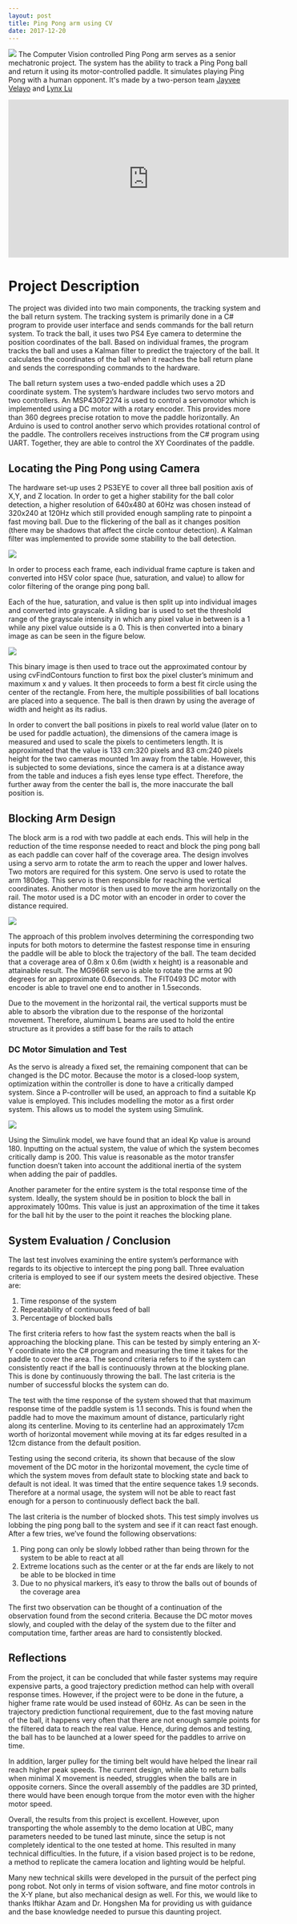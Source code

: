 ```yaml
---
layout: post
title: Ping Pong arm using CV
date: 2017-12-20
---
```


<img src="/assets/images/fulls/paddlearms.jpg" class="fit image"> The Computer Vision controlled Ping Pong arm serves as a senior mechatronic project. The system has the ability to track a Ping Pong ball and return it using its motor-controlled paddle. It simulates playing Ping Pong with a human opponent. It's made by a two-person team [Jayvee Velayo](http://github.com/jayvelayo) and [Lynx Lu](https://github.com/LynxHack)

<iframe width="560" height="315" src="https://www.youtube.com/embed/_ZPYBEtIChI" frameborder="0" allow="autoplay; encrypted-media" allowfullscreen></iframe>

# Project Description
The project was divided into two main components, the tracking system and the ball return system. The tracking system is primarily done in a C# program to provide user interface and sends commands for the ball return system. To track the ball, it uses two PS4 Eye camera to determine the position coordinates of the ball. Based on individual frames, the program tracks the ball and uses a Kalman filter to predict the trajectory of the ball. It calculates the coordinates of the ball when it reaches the ball return plane and sends the corresponding commands to the hardware.

The ball return system uses a two-ended paddle which uses a 2D coordinate system. The system’s hardware includes two servo motors and two controllers. An MSP430F2274 is used to control a servomotor which is implemented using a DC motor with a rotary encoder. This provides more than 360 degrees precise rotation to move the paddle horizontally. An Arduino is used to control another servo which provides rotational control of the paddle. The controllers receives instructions from the C# program using UART. Together, they are able to control the XY Coordinates of the paddle.

## Locating the Ping Pong using Camera

The hardware set-up uses 2 PS3EYE to cover all three ball position axis of X,Y, and Z location. In order to get a higher stability for the ball color detection, a higher resolution of 640x480 at 60Hz was chosen instead of 320x240 at 120Hz which still provided enough sampling rate to pinpoint a fast moving ball. Due to the flickering of the ball as it changes position (there may be shadows that affect the circle contour detection). A Kalman filter was implemented to provide some stability to the ball detection. 

<img src="\assets\pingpongCV-files/flowchart.jpg" class="fit image">
 
In order to process each frame, each individual frame capture is taken and converted into HSV color space (hue, saturation, and value) to allow for color filtering of the orange ping pong ball. 

Each of the hue, saturation, and value is then split up into individual images and converted into grayscale. A sliding bar is used to set the threshold range of the grayscale intensity in which any pixel value in between is a 1 while any pixel value outside is a 0. This is then converted into a binary image as can be seen in the figure below. 

<img src="\assets\pingpongCV-files\binarymap.png" class="fit image">

This binary image is then used to trace out the approximated contour by using cvFindContours function to first box the pixel cluster’s minimum and maximum x and y values. It then proceeds to form a best fit circle using the center of the rectangle. From here, the multiple possibilities of ball locations are placed into a sequence. The ball is then drawn by using the average of width and height as its radius.

In order to convert the ball positions in pixels to real world value (later on to be used for paddle actuation), the dimensions of the camera image is measured and used to scale the pixels to centimeters length. It is approximated that the value is 133 cm:320 pixels and 83 cm:240 pixels height for the two cameras mounted 1m away from the table. However, this is subjected to some deviations, since the camera is at a distance away from the table and induces a fish eyes lense type effect. Therefore, the further away from the center the ball is, the more inaccurate the ball position is. 

## Blocking Arm Design

The block arm is a rod with two paddle at each ends. This will help in the reduction of the time response needed to react and block the ping pong ball as each paddle can cover half of the coverage area. The design involves using a servo arm to rotate the arm to reach the upper and lower halves. Two motors are required for this system. One servo is used to rotate the arm 180deg. This servo is then responsible for reaching the vertical coordinates. Another motor is then used to move the arm horizontally on the rail. The motor used is a DC motor with an encoder in order to cover the distance required.

<img src="\assets\pingpongCV-files\dcmotor.jpg" class="fit image">

The approach of this problem involves determining the corresponding two inputs for both motors to determine the fastest response time in ensuring the paddle will be able to block the trajectory of the ball. The team decided that a coverage area of 0.8m x 0.6m (width x height) is a reasonable and attainable result. The MG966R servo is able to rotate the arms at 90 degrees for an approximate 0.6seconds. The FIT0493 DC motor with encoder is able to travel one end to another in 1.5seconds.

Due to the movement in the horizontal rail, the vertical supports must be able to absorb the vibration due to the response of the horizontal movement. Therefore, aluminum L beams are used to hold the entire structure as it provides a stiff base for the rails to attach

### DC Motor Simulation and Test

As the servo is already a fixed set, the remaining component that can be changed is the DC motor. Because the motor is a closed-loop system, optimization within the controller is done to have a critically damped system. Since a P-controller will be used, an approach to find a suitable Kp value is employed. This includes modelling the motor as a first order system. This allows us to model the system using Simulink.

<img src="\assets\pingpongCV-files\simulink.png" class="fit image">

Using the Simulink model, we have found that an ideal Kp value is around 180. Inputting on the actual system, the value of which the system becomes critically damp is 200. This value is reasonable as the motor transfer function doesn’t taken into account the additional inertia of the system when adding the pair of paddles.

Another parameter for the entire system is the total response time of the system. Ideally, the system should be in position to block the ball in approximately 100ms. This value is just an approximation of the time it takes for the ball hit by the user to the point it reaches the blocking plane.

## System Evaluation / Conclusion

The last test involves examining the entire system’s performance with regards to its objective to intercept the ping pong ball. Three evaluation criteria is employed to see if our system meets the desired objective. These are:
1.	Time response of the system
2.	Repeatability of continuous feed of ball
3.	Percentage of blocked balls

The first criteria refers to how fast the system reacts when the ball is approaching the blocking plane. This can be tested by simply entering an X-Y coordinate into the C# program and measuring the time it takes for the paddle to cover the area. The second criteria refers to if the system can consistently react if the ball is continuously thrown at the blocking plane. This is done by continuously throwing the ball. The last criteria is the number of successful blocks the system can do.

The test with the time response of the system showed that that maximum response time of the paddle system is 1.1 seconds. This is found when the paddle had to move the maximum amount of distance, particularly right along its centerline. Moving to its centerline had an approximately 17cm worth of horizontal movement while moving at its far edges resulted in a 12cm distance from the default position.

Testing using the second criteria, its shown that because of the slow movement of the DC motor in the horizontal movement, the cycle time of which the system moves from default state to blocking state and back to default is not ideal. It was timed that the entire sequence takes 1.9 seconds. Therefore at a normal usage, the system will not be able to react fast enough for a person to continuously deflect back the ball.

The last criteria is the number of blocked shots. This test simply involves us lobbing the ping pong ball to the system and see if it can react fast enough. After a few tries, we’ve found the following observations:
1.	Ping pong can only be slowly lobbed rather than being thrown for the system to be able to react at all
2.	Extreme locations such as the center or at the far ends are likely to not be able to be blocked in time
3.	Due to no physical markers, it’s easy to throw the balls out of bounds of the coverage area

The first two observation can be thought of a continuation of the observation found from the second criteria. Because the DC motor moves slowly, and coupled with the delay of the system due to the filter and computation time, farther areas are hard to consistently blocked.

## Reflections

From the project, it can be concluded that while faster systems may require expensive parts, a good trajectory prediction method can help with overall response times. However, if the project were to be done in the future, a higher frame rate would be used instead of 60Hz. As can be seen in the trajectory prediction functional requirement, due to the fast moving nature of the ball, it happens very often that there are not enough sample points for the filtered data to reach the real value. Hence, during demos and testing, the ball has to be launched at a lower speed for the paddles to arrive on time.

In addition, larger pulley for the timing belt would have helped the linear rail reach higher peak speeds. The current design, while able to return balls when minimal X movement is needed, struggles when the balls are in opposite corners. Since the overall assembly of the paddles are 3D printed, there would have been enough torque from the motor even with the higher motor speed.

Overall, the results from this project is excellent. However, upon transporting the whole assembly to the demo location at UBC, many parameters needed to be tuned last minute, since the setup is not completely identical to the one tested at home. This resulted in many technical difficulties. In the future, if a vision based project is to be redone, a method to replicate the camera location and lighting would be helpful.

Many new technical skills were developed in the pursuit of the perfect ping pong robot. Not only in terms of vision software, and fine motor controls in the X-Y plane, but also mechanical design as well. For this, we would like to thanks Iftikhar Azam and Dr. Hongshen Ma for providing us with guidance and the base knowledge needed to pursue this daunting project.

